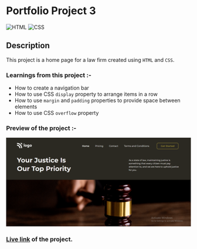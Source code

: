 # Portfolio Project 3

![HTML](https://img.shields.io/badge/-HTML-red)
![CSS](https://img.shields.io/badge/-CSS-green)

## Description

This project is a home page for a law firm created using `HTML` and `CSS`.

### Learnings from this project :-

- How to create a navigation bar
- How to use CSS `display` property to arrange items in a row
- How to use `margin` and `padding` properties to provide space between elements
- How to use CSS `overflow` property

### Preview of the project :-

![preview](./preview.png)

### [Live link](https://portfolio-project-3-beta.vercel.app/) of the project.
